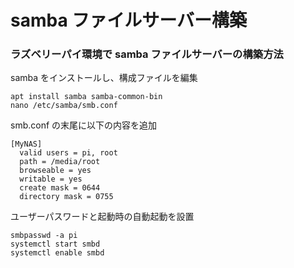 # samba ファイルサーバー構築

### ラズベリーパイ環境で samba ファイルサーバーの構築方法

samba をインストールし、構成ファイルを編集

```shell
apt install samba samba-common-bin
nano /etc/samba/smb.conf
```

smb.conf の末尾に以下の内容を追加

```
[MyNAS]
  valid users = pi, root
  path = /media/root
  browseable = yes
  writable = yes
  create mask = 0644
  directory mask = 0755
```

ユーザーパスワードと起動時の自動起動を設置

```shell
smbpasswd -a pi
systemctl start smbd
systemctl enable smbd
```
